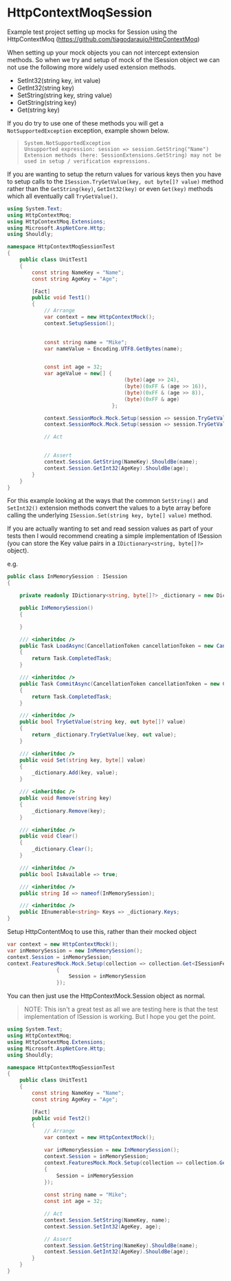 # HttpContextMoqSession

Example test project setting up mocks for Session using the HttpContextMoq (https://github.com/tiagodaraujo/HttpContextMoq)

When setting up your mock objects you can not intercept extension methods. So when we try and setup of mock of the ISession object we can not use the following more widely used extension methods.

* SetInt32(string key, int value)
* GetInt32(string key)
* SetString(string key, string value)
* GetString(string key)
* Get(string key)

If you do try to use one of these methods you will get a ```NotSupportedException``` exception, example shown below.

> ```
> System.NotSupportedException
> Unsupported expression: session => session.GetString("Name")
> Extension methods (here: SessionExtensions.GetString) may not be used in setup / verification expressions.
> ```

If you are wanting to setup the return values for various keys then you have to setup calls to the ```ISession.TryGetValue(key, out byte[]? value)``` method rather than the ```GetString(key)```, ```GetInt32(key)``` or even ```Get(key)``` methods which all eventually call ```TryGetValue()```.

``` csharp
using System.Text;
using HttpContextMoq;
using HttpContextMoq.Extensions;
using Microsoft.AspNetCore.Http;
using Shouldly;

namespace HttpContextMoqSessionTest
{
    public class UnitTest1
    {
        const string NameKey = "Name";
        const string AgeKey = "Age";

        [Fact]
        public void Test1()
        {
            // Arrange
            var context = new HttpContextMock();
            context.SetupSession();

            
            const string name = "Mike";
            var nameValue = Encoding.UTF8.GetBytes(name);


            const int age = 32;
            var ageValue = new[] {
                                      (byte)(age >> 24),
                                      (byte)(0xFF & (age >> 16)),
                                      (byte)(0xFF & (age >> 8)),
                                      (byte)(0xFF & age)
                                  };

            context.SessionMock.Mock.Setup(session => session.TryGetValue(NameKey, out nameValue)).Returns(true);
            context.SessionMock.Mock.Setup(session => session.TryGetValue(AgeKey, out ageValue)).Returns(true);

            // Act


            // Assert
            context.Session.GetString(NameKey).ShouldBe(name);
            context.Session.GetInt32(AgeKey).ShouldBe(age);
        }
    }
}
```

For this example looking at the ways that the common ```SetString()``` and ```SetInt32()``` extension methods convert the values to a byte array before calling the underlying ```ISession.Set(string key, byte[] value)``` method.

If you are actually wanting to set and read session values as part of your tests then I would recommend creating a simple implementation of ISession (you can store the Key value pairs in a ```IDictionary<string, byte[]?>``` object).

e.g.

``` csharp
public class InMemorySession : ISession
{

    private readonly IDictionary<string, byte[]?> _dictionary = new Dictionary<string, byte[]?>();

    public InMemorySession()
    {

    }

    /// <inheritdoc />
    public Task LoadAsync(CancellationToken cancellationToken = new CancellationToken())
    {
        return Task.CompletedTask;
    }

    /// <inheritdoc />
    public Task CommitAsync(CancellationToken cancellationToken = new CancellationToken())
    {
        return Task.CompletedTask;
    }

    /// <inheritdoc />
    public bool TryGetValue(string key, out byte[]? value)
    {
        return _dictionary.TryGetValue(key, out value);
    }

    /// <inheritdoc />
    public void Set(string key, byte[] value)
    {
        _dictionary.Add(key, value);
    }

    /// <inheritdoc />
    public void Remove(string key)
    {
        _dictionary.Remove(key);
    }

    /// <inheritdoc />
    public void Clear()
    {
        _dictionary.Clear();
    }

    /// <inheritdoc />
    public bool IsAvailable => true;

    /// <inheritdoc />
    public string Id => nameof(InMemorySession);

    /// <inheritdoc />
    public IEnumerable<string> Keys => _dictionary.Keys;
}
```

Setup HttpContentMoq to use this, rather than their mocked object

``` csharp
var context = new HttpContextMock();
var inMemorySession = new InMemorySession();
context.Session = inMemorySession;
context.FeaturesMock.Mock.Setup(collection => collection.Get<ISessionFeature>()).Returns((ISessionFeature)new SessionFeatureFake()
                {
                    Session = inMemorySession
                });

```

You can then just use the HttpContextMock.Session object as normal. 
> NOTE: This isn't a great test as all we are testing here is that the test implementation of ISession is working. But I hope you get the point.

```csharp
using System.Text;
using HttpContextMoq;
using HttpContextMoq.Extensions;
using Microsoft.AspNetCore.Http;
using Shouldly;

namespace HttpContextMoqSessionTest
{
    public class UnitTest1
    {
        const string NameKey = "Name";
        const string AgeKey = "Age";

        [Fact]
        public void Test2()
        {
            // Arrange
            var context = new HttpContextMock();

            var inMemorySession = new InMemorySession();
            context.Session = inMemorySession;
            context.FeaturesMock.Mock.Setup(collection => collection.Get<ISessionFeature>()).Returns((ISessionFeature)new SessionFeatureFake()
            {
                Session = inMemorySession
            });
           
            const string name = "Mike";
            const int age = 32;

            // Act
            context.Session.SetString(NameKey, name);
            context.Session.SetInt32(AgeKey, age);

            // Assert
            context.Session.GetString(NameKey).ShouldBe(name);
            context.Session.GetInt32(AgeKey).ShouldBe(age);
        }
    }
}

```

